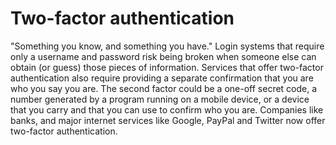 [Title]: # (Autenticación en dos factores)
[Difficulty]: # (Principiante)
[Order]: # (125)

# Two-factor authentication

"Something you know, and something you have." Login systems that require only a username and password risk being broken when someone else can obtain (or guess) those pieces of information. Services that offer two-factor authentication also require providing a separate confirmation that you are who you say you are. The second factor could be a one-off secret code, a number generated by a program running on a mobile device, or a device that you carry and that you can use to confirm who you are. Companies like banks, and major internet services like Google, PayPal and Twitter now offer two-factor authentication.